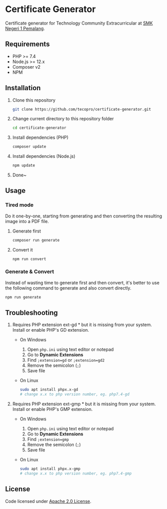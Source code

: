 # Certificate Generator

Certificate generator for Technology Community Extracurricular at [SMK Negeri 1 Pemalang](https://github.com/smkn1pml).

## Requirements

- PHP >= 7.4
- Node.js >= 12.x
- Composer v2
- NPM

## Installation

1. Clone this repository
   ```bash
   git clone https://github.com/tecopro/certificate-generator.git
   ```

2. Change current directory to this repository folder
   ```bash
   cd certificate-generator
   ```

3. Install dependencies (PHP)
   ```bash
   composer update
   ```

4. Install dependencies (Node.js)
   ```bash
   npm update
   ```

5. Done~

## Usage

### Tired mode

Do it one-by-one, starting from generating and then converting the resulting image into a PDF file.

1. Generate first
   ```bash
   composer run generate
   ```

2. Convert it
   ```bash
   npm run convert
   ```

### Generate & Convert

Instead of wasting time to generate first and then convert, it's better to use the following command to generate and also convert directly.

```bash
npm run generate
```

## Troubleshooting

1. Requires PHP extension ext-gd * but it is missing from your system. Install or enable PHP's GD extension.
   
   - On Windows
     
     1. Open `php.ini` using text editor or notepad
     2. Go to **Dynamic Extensions**
     3. Find `;extension=gd` or `;extension=gd2`
     4. Remove the semicolon (`;`)
     5. Save file
     
   - On Linux
     
     ```bash
	 sudo apt install phpx.x-gd
	 # change x.x to php version number, eg. php7.4-gd
	 ```
     
2. Requires PHP extension ext-gmp * but it is missing from your system. Install or enable PHP's GMP extension.
   
   - On Windows
     
     1. Open `php.ini` using text editor or notepad
     2. Go to **Dynamic Extensions**
     3. Find `;extension=gmp`
     4. Remove the semicolon (`;`)
     5. Save file
     
   - On Linux
     
     ```bash
	 sudo apt install phpx.x-gmp
	 # change x.x to php version number, eg. php7.4-gmp
	 ```

## License

Code licensed under [Apache 2.0 License](./LICENSE).
